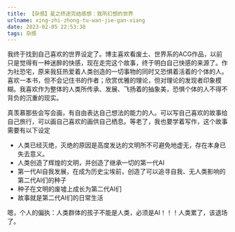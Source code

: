```yaml
---
title: 【杂感】星之终途完结感想：我所幻想的世界
urlname: xing-zhi-zhong-tu-wan-jie-gan-xiang
date: 2023-02-05 22:53:38
tags: 杂感
---
```

我终于找到自己喜欢的世界设定了。博主喜欢看废土、世界系的ACG作品，以前只是觉得有一种迷醉的快感，现在走完这个故事，终于明白自己快感的来源了。作为社恐宅，原来我狂热爱着人类创造的一切事物的同时又恐惧着活着的个体的人。喜欢一本书，但不会记住书的作者；欣赏优雅的理论，但对理论的发现者印象模糊。我喜欢作为整体的人类所传承、发展、飞扬着的抽象美，恐惧个体的人不得不背负的沉重的现实。

真羡慕那些会写会画，有自由表达自己想法的能力的人。可以写自己喜欢的故事给自己旅行，可以画自己喜欢的画供自己栖息。等老了，我也要学着写作，这个故事需要有以下设定

+ 人类已经灭绝，灭绝的原因是高度发达的文明所不可避免地虚无，存在本身已失去意义。
+ 人类创造了辉煌的文明，并创造了继承一切的第一代AI
+ 第一代AI自我发展，在成为历史尘埃前，创造了可以追寻自我、无人类影响的第二代AI们的种子
+ 种子在文明的废墟上成长为第二代AI们
+ 故事就是第二代AI们的日常生活

嗯，个人的偏执：人类群体的孩子不能是人类，必须是AI！！！人类累了，该退场了。